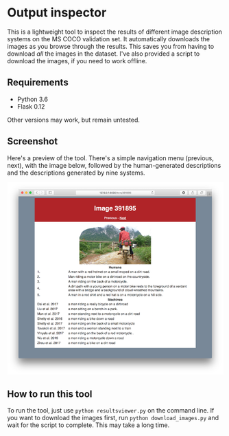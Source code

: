 # Output inspector

This is a lightweight tool to inspect the results of different image description
systems on the MS COCO validation set. It automatically downloads the images as
you browse through the results. This saves you from having to download *all* the
images in the dataset. I've also provided a script to download the images, if you
need to work offline.

## Requirements

* Python 3.6
* Flask 0.12

Other versions may work, but remain untested.

## Screenshot
Here's a preview of the tool. There's a simple navigation menu (previous, next),
with the image below, followed by the human-generated descriptions and the descriptions
generated by nine systems.

![Screenshot](/screenshot.png)

## How to run this tool

To run the tool, just use `python resultsviewer.py` on the command line.
If you want to download the images first, run `python download_images.py` and wait for the script to complete. This may take a long time.
